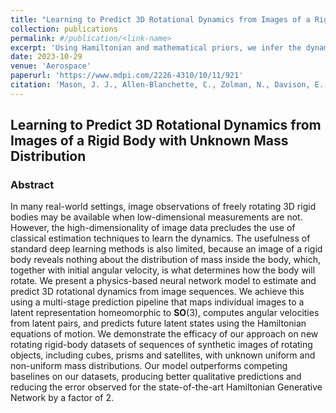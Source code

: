 ```yaml
---
title: "Learning to Predict 3D Rotational Dynamics from Images of a Rigid Body with Unknown Mass Distribution"
collection: publications
permalink: #/publication/<link-name>
excerpt: 'Using Hamiltonian and mathematical priors, we infer the dynamics of a rotating rigid body from images with no access to ground-truth information.'
date: 2023-10-29
venue: 'Aerospace'
paperurl: 'https://www.mdpi.com/2226-4310/10/11/921'
citation: 'Mason, J. J., Allen-Blanchette, C., Zolman, N., Davison, E., & Leonard, N. E. (2023). Learning to predict 3D rotational dynamics from images of a rigid body with unknown mass distribution. Aerospace, 10(11), 921.'
---
```


## Learning to Predict 3D Rotational Dynamics from Images of a Rigid Body with Unknown Mass Distribution

### Abstract
In many real-world settings, image observations of freely rotating 3D rigid bodies may be available when low-dimensional measurements are not. However, the high-dimensionality of image data precludes the use of classical estimation techniques to learn the dynamics. The usefulness of standard deep learning methods is also limited, because an image of a rigid body reveals nothing about the distribution of mass inside the body, which, together with initial angular velocity, is what determines how the body will rotate. We present a physics-based neural network model to estimate and predict 3D rotational dynamics from image sequences. We achieve this using a multi-stage prediction pipeline that maps individual images to a latent representation homeomorphic to $\mathbf{SO}(3)$, computes angular velocities from latent pairs, and predicts future latent states using the Hamiltonian equations of motion. We demonstrate the efficacy of our approach on new rotating rigid-body datasets of sequences of synthetic images of rotating objects, including cubes, prisms and satellites, with unknown uniform and non-uniform mass distributions. Our model outperforms competing baselines on our datasets, producing better qualitative predictions and reducing the error observed for the state-of-the-art Hamiltonian Generative Network by a factor of 2.